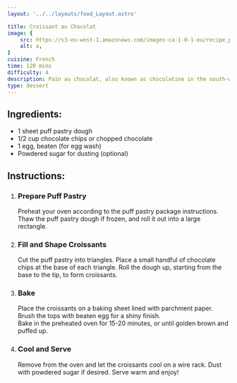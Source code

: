 ```yaml
---
layout: '../../layouts/food_Layout.astro'

title: Croissant au Chocolat
image: {
    src: https://s3-eu-west-1.amazonaws.com/images-ca-1-0-1-eu/recipe_photos/original/262/croissant-pains-au-chocolat-3000x2000.jpg,
    alt: a,
}
cuisine: French
time: 120 mins
difficulty: 4
description: Pain au chocolat, also known as chocolatine in the south-west part of France it filled with a strip of dark chocolate, baked until golden and flaky.
type: dessert
---
```

<div class="recipe-container">
    <div class="ingredients">
        <h2>Ingredients:</h2>
        <ul>
            <li>1 sheet puff pastry dough</li>
            <li>1/2 cup chocolate chips or chopped chocolate</li>
            <li>1 egg, beaten (for egg wash)</li>
            <li>Powdered sugar for dusting (optional)</li>
        </ul>
    </div>
    <div class="instructions">
        <h2>Instructions:</h2>
        <ol>
            <li><h3>Prepare Puff Pastry</h3>
                Preheat your oven according to the puff pastry package instructions. Thaw the puff pastry dough if frozen, and roll it out into a large rectangle.
            </li>
            <li><h3>Fill and Shape Croissants</h3>
                Cut the puff pastry into triangles. Place a small handful of chocolate chips at the base of each triangle. Roll the dough up, starting from the base to the tip, to form croissants.
            </li>
            <li><h3>Bake</h3>
                Place the croissants on a baking sheet lined with parchment paper. Brush the tops with beaten egg for a shiny finish.
                <br>Bake in the preheated oven for 15-20 minutes, or until golden brown and puffed up.
            </li>
            <li><h3>Cool and Serve</h3>
                Remove from the oven and let the croissants cool on a wire rack. Dust with powdered sugar if desired. Serve warm and enjoy!
            </li>
        </ol>
    </div>
</div>

